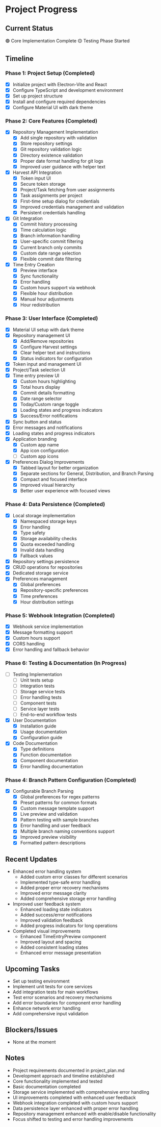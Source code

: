 # Project Progress

## Current Status
🟢 Core Implementation Complete
🟡 Testing Phase Started

## Timeline

### Phase 1: Project Setup (Completed)
- [x] Initialize project with Electron-Vite and React
- [x] Configure TypeScript and development environment
- [x] Set up project structure
- [x] Install and configure required dependencies
- [x] Configure Material UI with dark theme

### Phase 2: Core Features (Completed)
- [x] Repository Management Implementation
  - [x] Add single repository with validation
  - [x] Store repository settings
  - [x] Git repository validation logic
  - [x] Directory existence validation
  - [x] Proper date format handling for git logs
  - [x] Improved user guidance with helper text
- [x] Harvest API Integration
  - [x] Token input UI
  - [x] Secure token storage
  - [x] Project/Task fetching from user assignments
  - [x] Task assignments per project
  - [x] First-time setup dialog for credentials
  - [x] Improved credentials management and validation
  - [x] Persistent credentials handling
- [x] Git Integration
  - [x] Commit history processing
  - [x] Time calculation logic
  - [x] Branch information handling
  - [x] User-specific commit filtering
  - [x] Current branch only commits
  - [x] Custom date range selection
  - [x] Flexible commit date filtering
- [x] Time Entry Creation
  - [x] Preview interface
  - [x] Sync functionality
  - [x] Error handling
  - [x] Custom hours support via webhook
  - [x] Flexible hour distribution
  - [x] Manual hour adjustments
  - [x] Hour redistribution

### Phase 3: User Interface (Completed)
- [x] Material UI setup with dark theme
- [x] Repository management UI
  - [x] Add/Remove repositories
  - [x] Configure Harvest settings
  - [x] Clear helper text and instructions
  - [x] Status indicators for configuration
- [x] Token input and management UI
- [x] Project/Task selection UI
- [x] Time entry preview UI
  - [x] Custom hours highlighting
  - [x] Total hours display
  - [x] Commit details formatting
  - [x] Date range selector
  - [x] Today/Custom range toggle
  - [x] Loading states and progress indicators
  - [x] Success/Error notifications
- [x] Sync button and status
- [x] Error messages and notifications
- [x] Loading states and progress indicators
- [x] Application branding
  - [x] Custom app name
  - [x] App icon configuration
  - [ ] Custom app icons
- [x] Preferences Dialog Improvements
  - [x] Tabbed layout for better organization
  - [x] Separate sections for General, Distribution, and Branch Parsing
  - [x] Compact and focused interface
  - [x] Improved visual hierarchy
  - [x] Better user experience with focused views

### Phase 4: Data Persistence (Completed)
- [x] Local storage implementation
  - [x] Namespaced storage keys
  - [x] Error handling
  - [x] Type safety
  - [x] Storage availability checks
  - [x] Quota exceeded handling
  - [x] Invalid data handling
  - [x] Fallback values
- [x] Repository settings persistence
- [x] CRUD operations for repositories
- [x] Dedicated storage service
- [x] Preferences management
  - [x] Global preferences
  - [x] Repository-specific preferences
  - [x] Time preferences
  - [x] Hour distribution settings

### Phase 5: Webhook Integration (Completed)
- [x] Webhook service implementation
- [x] Message formatting support
- [x] Custom hours support
- [x] CORS handling
- [x] Error handling and fallback behavior

### Phase 6: Testing & Documentation (In Progress)
- [ ] Testing Implementation
  - [ ] Unit tests setup
  - [ ] Integration tests
  - [ ] Storage service tests
  - [ ] Error handling tests
  - [ ] Component tests
  - [ ] Service layer tests
  - [ ] End-to-end workflow tests
- [x] User Documentation
  - [x] Installation guide
  - [x] Usage documentation
  - [x] Configuration guide
- [x] Code Documentation
  - [x] Type definitions
  - [x] Function documentation
  - [x] Component documentation
  - [x] Error handling documentation

### Phase 4: Branch Pattern Configuration (Completed)
- [X] Configurable Branch Parsing
  - [X] Global preferences for regex patterns
  - [X] Preset patterns for common formats
  - [X] Custom message template support
  - [X] Live preview and validation
  - [X] Pattern testing with sample branches
  - [X] Error handling and user feedback
  - [X] Multiple branch naming conventions support
  - [X] Improved preview visibility
  - [X] Formatted pattern descriptions

## Recent Updates
- Enhanced error handling system
  - Added custom error classes for different scenarios
  - Implemented type-safe error handling
  - Added proper error recovery mechanisms
  - Improved error message clarity
  - Added comprehensive storage error handling
- Improved user feedback system
  - Enhanced loading state indicators
  - Added success/error notifications
  - Improved validation feedback
  - Added progress indicators for long operations
- Completed visual improvements
  - Enhanced TimeEntryPreview component
  - Improved layout and spacing
  - Added consistent loading states
  - Enhanced error message presentation

## Upcoming Tasks
- Set up testing environment
- Implement unit tests for core services
- Add integration tests for main workflows
- Test error scenarios and recovery mechanisms
- Add error boundaries for component error handling
- Enhance network error handling
- Add comprehensive input validation

## Blockers/Issues
- None at the moment

## Notes
- Project requirements documented in project_plan.md
- Development approach and timeline established
- Core functionality implemented and tested
- Basic documentation completed
- Storage service implemented with comprehensive error handling
- UI improvements completed with enhanced user feedback
- Webhook integration completed with custom hours support
- Data persistence layer enhanced with proper error handling
- Repository management enhanced with enable/disable functionality
- Focus shifted to testing and error handling improvements
